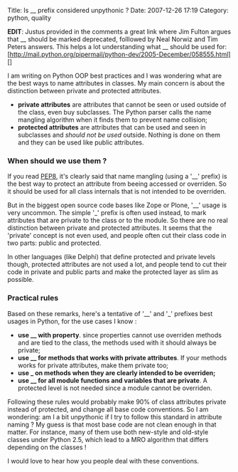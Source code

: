Title: Is __ prefix considered unpythonic ? 
Date: 2007-12-26 17:19
Category: python, quality

**EDIT**: Justus provided in the comments a great link where Jim Fulton
argues that \_\_ should be marked deprecated, folllowed by Neal Norwiz
and Tim Peters answers. This helps a lot understanding what \_\_ should
be used for:
[http://mail.python.org/pipermail/python-dev/2005-December/058555.html][]
  
  
I am writing on Python OOP best practices and I was wondering what are
the best ways to name attributes in classes. My main concern is about
the distinction between private and protected attributes.   
-   **private attributes** are attributes that cannot be seen or used
    outside of the class, even buy subclasses. The Python parser calls
    the name mangling algorithm when it finds them to prevent name
    collision;
-   **protected attributes** are attributes that can be used and seen in
    subclasses and *should not be used* outside. Nothing is done on them
    and they can be used like public attributes.

  
### When should we use them ?

  
If you read [PEP8][], it's clearly said that name mangling (using a
'\_\_' prefix) is the best way to protect an attribute from beeing
accessed or overriden. So it should be used for all class internals that
is not intended to be overriden.   
  
But in the biggest open source code bases like Zope or Plone, '\_\_'
usage is very uncommon. The simple '\_' prefix is often used instead, to
mark attributes that are private to the class or to the module. So there
are no real distinction between private and protected attributes. It
seems that the 'private' concept is not even used, and people often cut
their class code in two parts: public and protected.   
  
In other languages (like Delphi) that define protected and private
levels though, protected attributes are not used a lot, and people tend
to cut their code in private and public parts and make the protected
layer as slim as possible.   
### Practical rules

  
Based on these remarks, here's a tentative of '\_\_' and '\_' prefixes
best usages in Python, for the use cases I know :   
-   **use \_\_ with property**. since properties cannot use overriden
    methods and are tied to the class, the methods used with it should
    always be private;
-   **use \_\_ for methods that works with private attributes**. If your
    methods works for private attributes, make them private too;
-   **use \_ on methods when they are clearly intended to be
    overriden;**
-   **use \_\_ for all module functions and variables that are
    private**. A protected level is not needed since a module cannot be
    overriden.

  
Following these rules would probably make 90% of class attributes
private instead of protected, and change all base code conventions. So I
am wondering: am I a bit unpythonic if I try to follow this standard in
attribute naming ? My guess is that most base code are not clean enough
in that matter. For instance, many of them use both new-style and
old-style classes under Python 2.5, which lead to a MRO algorithm that
differs depending on the classes !   
  
I would love to hear how you people deal with these conventions.

  [http://mail.python.org/pipermail/python-dev/2005-December/058555.html]:
    http://mail.python.org/pipermail/python-dev/2005-December/058555.html%20
  [PEP8]: http://www.python.org/dev/peps/pep-0008/
